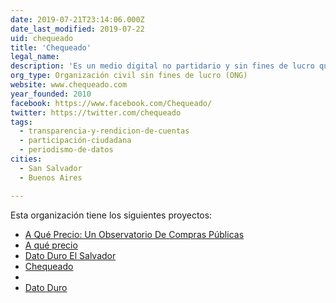 ```yaml
---
date: 2019-07-21T23:14:06.000Z
date_last_modified: 2019-07-22
uid: chequeado
title: 'Chequeado'
legal_name: 
description: 'Es un medio digital no partidario y sin fines de lucro que se dedica a la verificación del discurso público y la promoción del acceso a la información y la apertura de datos.'
org_type: Organización civil sin fines de lucro (ONG)
website: www.chequeado.com
year_founded: 2010
facebook: https://www.facebook.com/Chequeado/
twitter: https://twitter.com/chequeado
tags:
  - transparencia-y-rendicion-de-cuentas
  - participación-ciudadana
  - periodismo-de-datos
cities: 
  - San Salvador
  - Buenos Aires

---
```


Esta organización tiene los siguientes proyectos:

- [A Qué Precio: Un Observatorio De Compras Públicas](/proyectos/a-que-precio-un-observatorio-de-compras-publicas)
- [A qué precio](/proyectos/a-que-precio)
- [Dato Duro El Salvador](/proyectos/dato-duro-el-salvador)
- [Chequeado](/proyectos/chequeado)
- [](/proyectos/a-que-precio-un-observatorio-de-compras-publicas)
- [Dato Duro](/proyectos/dato-duro)
